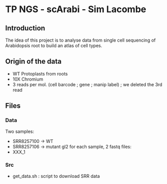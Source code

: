 # TP NGS - scArabi - Sim Lacombe

## Introduction

The idea of this project is to analyse data from single cell sequencing of Arabidopsis root to build an atlas of cell types.   

## Origin of the data 

- WT Protoplasts from roots
- 10X Chromium
- 3 reads per mol. (cell barcode ; gene ; manip label) ; we deleted the 3rd read

## Files
### Data
Two samples:
  - SRR8257100 $\rightarrow$ WT
  - SRR8257106 $\rightarrow$ mutant gl2
for each sample, 2 fastq files:
  - XXX_1
### Src

- get_data.sh : script to download SRR data